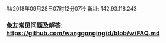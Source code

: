 ##2018年09月28日07时12分07秒 新址: 142.93.118.243
### 兔友常见问题及解答: https://github.com/wanggonging/d/blob/w/FAQ.md
